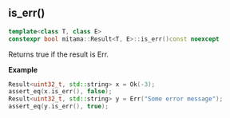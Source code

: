 ## is_err()

```cpp
template<class T, class E>
constexpr bool mitama::Result<T, E>::is_err()const noexcept
```

Returns true if the result is Err.

**Example**

```cpp
Result<uint32_t, std::string> x = Ok(-3);
assert_eq(x.is_err(), false);
Result<uint32_t, std::string> y = Err("Some error message");
assert_eq(y.is_err(), true);
```
